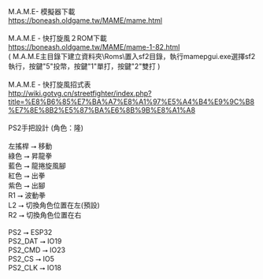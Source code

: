 M.A.M.E- 模擬器下載<br>
https://boneash.oldgame.tw/MAME/mame.html<br><br>
M.A.M.E - 快打旋風２ROM下載<br>
https://boneash.oldgame.tw/MAME/mame-1-82.html<br>
( M.A.M.E主目錄下建立資料夾\Roms\置入sf2目錄，執行mamepgui.exe選擇sf2執行，按鍵"5"投幣，按鍵"1"單打，按鍵"2"雙打 )<br><br>
M.A.M.E - 快打旋風招式表<br>
http://wiki.gotvg.cn/streetfighter/index.php?title=%E8%B6%85%E7%BA%A7%E8%A1%97%E5%A4%B4%E9%9C%B8%E7%8E%8B2%E5%87%BA%E6%8B%9B%E8%A1%A8<br><br>
PS2手把設計 (角色：隆)<br><br>
左搖桿 ⭢ 移動<br>
綠色 ⭢ 昇龍拳<br>
藍色 ⭢ 龍捲旋風腳<br>
紅色 ⭢ 出拳<br>
紫色 ⭢ 出腳<br>
R1 ⭢ 波動拳<br>
L2 ⭢ 切換角色位置在左(預設)<br>
R2 ⭢ 切換角色位置在右<br><br>
PS2 ⭢ ESP32<br>
PS2_DAT ⭢ IO19<br>
PS2_CMD ⭢ IO23<br>
PS2_CS  ⭢ IO5<br>
PS2_CLK ⭢ IO18
